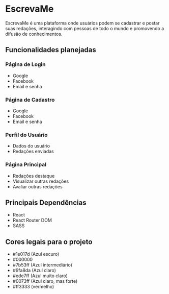 # EscrevaMe
EscrevaMe é uma plataforma onde usuários podem se cadastrar e postar suas redações, interagindo com pessoas de todo o mundo e promovendo a difusão de conhecimentos.

## Funcionalidades planejadas

### Página de Login
- Google
- Facebook
- Email e senha

### Página de Cadastro
- Google
- Facebook
- Email e senha

### Perfil do Usuário
- Dados do usuário
- Redações enviadas

### Página Principal
- Redações destaque
- Visualizar outras redações
- Avaliar outras redações

## Principais Dependências
- React
- React Router DOM
- SASS

## Cores legais para o projeto
- #1e017d (Azul escuro)
- #000000
- #7b53ff (Azul intermediário)
- #9fa8da (Azul claro)
- #ede7ff (Azul muito claro)
- #0073ff (Azul claro, mas forte)
- #ff3333 (vermelho)